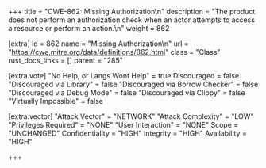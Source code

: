 +++
title = "CWE-862: Missing Authorization\n"
description = "The product does not perform an authorization check when an actor attempts to access a resource or perform an action.\n"
weight = 862

[extra]
id = 862
name = "Missing Authorization\n"
url = "https://cwe.mitre.org/data/definitions/862.html"
class = "Class"
rust_docs_links = []
parent = "285"

[extra.vote]
"No Help, or Langs Wont Help" = true
Discouraged = false
"Discouraged via Library" = false
"Discouraged via Borrow Checker" = false
"Discouraged via Debug Mode" = false
"Discouraged via Clippy" = false
"Virtually Impossible" = false

[extra.vector]
"Attack Vector" = "NETWORK"
"Attack Complexity" = "LOW"
"Privileges Required" = "NONE"
"User Interaction" = "NONE"
Scope = "UNCHANGED"
Confidentiality = "HIGH"
Integrity = "HIGH"
Availability = "HIGH"

+++